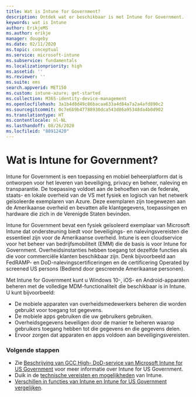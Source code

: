 ```yaml
---
title: Wat is Intune for Government?
description: Ontdek wat er beschikbaar is met Intune for Government.
keywords: wat is Intune
author: ErikjeMS
ms.author: erikje
manager: dougeby
ms.date: 02/11/2020
ms.topic: conceptual
ms.service: microsoft-intune
ms.subservice: fundamentals
ms.localizationpriority: high
ms.assetid: ''
ms.reviewer: ''
ms.suite: ems
search.appverid: MET150
ms.custom: intune-azure; get-started
ms.collection: M365-identity-device-management
ms.openlocfilehash: 3a1b4d8d49c86bacaa633a4d84a7a2a4afd890c2
ms.sourcegitcommit: 0c7e6b9b47788930dca543d86a95348da4b0d902
ms.translationtype: HT
ms.contentlocale: nl-NL
ms.lasthandoff: 08/26/2020
ms.locfileid: "88912420"
---
```

# <a name="what-is-intune-for-government"></a>Wat is Intune for Government?

Intune for Government is een toepassing en mobiel beheerplatform dat is ontworpen voor het leveren van beveiliging, privacy en beheer, naleving en transparantie. De toepassing voldoet aan de behoeften van de federale, staats- en lokale overheid van de VS met fysiek en logisch van het netwerk geïsoleerde exemplaren van Azure. Deze exemplaren zijn toegewezen aan de Amerikaanse overheid en bevatten alle klantgegevens, toepassingen en hardware die zich in de Verenigde Staten bevinden. 

Intune for Government bevat een fysiek geïsoleerd exemplaar van Microsoft Intune dat ondersteuning biedt voor beveiligings- en nalevingsvereisten die essentieel zijn voor de Amerikaanse overheid. Intune is een cloudservice voor het beheer van bedrijfsmobiliteit (EMM) die de basis is voor Intune for Government. Overheidsinstanties hebben toegang tot dezelfde functies als die voor commerciële klanten beschikbaar zijn. Denk bijvoorbeeld aan FedRAMP- en DoD-nalevingscertificeringen en de certificering Operated by screened US persons (Bediend door gescreende Amerikaanse personen).

Met Intune for Government kunt u Windows 10-, iOS- en Android-apparaten beheren met de volledige MDM-functionaliteit die beschikbaar is in Intune. U kunt bijvoorbeeld:

- De mobiele apparaten van overheidsmedewerkers beheren die worden gebruikt voor toegang tot gegevens.
- De mobiele apps gebruiken die uw gebruikers gebruiken.
- Overheidsgegevens beveiligen door de manier te beheren waarop gebruikers toegang hebben tot die gegevens en die gegevens delen.
- Ervoor zorgen dat apparaten en apps voldoen aan beveiligingsvereisten.

### <a name="next-steps"></a>Volgende stappen
- Zie [Beschrijving van GCC High- DoD-service van Microsoft Intune for US Government](/enterprise-mobility-security/solutions/ems-intune-govt-service-description) voor meer informatie over Intune for US Government.
- Duik in de [technische vereisten en mogelijkheden](/intune/supported-devices-browsers) van Intune.
- [Verschillen in functies van Intune en Intune for US Government vergelijken](/enterprise-mobility-security/solutions/ems-intune-govt-service-description).